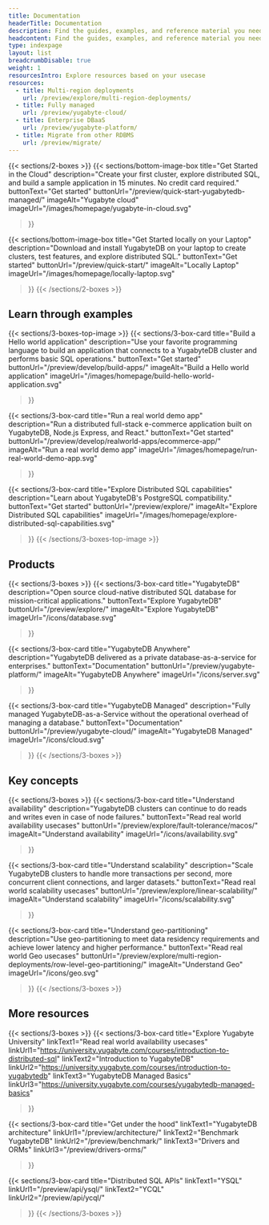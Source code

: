 ```yaml
---
title: Documentation
headerTitle: Documentation
description: Find the guides, examples, and reference material you need to evaluate YugabyteDB, build scalable applications, and learn distributed SQL.
headcontent: Find the guides, examples, and reference material you need to evaluate YugabyteDB, build scalable applications, and learn distributed SQL.
type: indexpage
layout: list
breadcrumbDisable: true
weight: 1
resourcesIntro: Explore resources based on your usecase
resources:
  - title: Multi-region deployments
    url: /preview/explore/multi-region-deployments/
  - title: Fully managed
    url: /preview/yugabyte-cloud/
  - title: Enterprise DBaaS
    url: /preview/yugabyte-platform/
  - title: Migrate from other RDBMS
    url: /preview/migrate/
---
```


{{< sections/2-boxes >}}
  {{< sections/bottom-image-box
    title="Get Started in the Cloud"
    description="Create your first cluster, explore distributed SQL, and build a sample application in 15 minutes. No credit card required."
    buttonText="Get started"
    buttonUrl="/preview/quick-start-yugabytedb-managed/"
    imageAlt="Yugabyte cloud" imageUrl="/images/homepage/yugabyte-in-cloud.svg"
  >}}

  {{< sections/bottom-image-box
    title="Get Started locally on your Laptop"
    description="Download and install YugabyteDB on your laptop to create clusters, test features, and explore distributed SQL."
    buttonText="Get started"
    buttonUrl="/preview/quick-start/"
    imageAlt="Locally Laptop" imageUrl="/images/homepage/locally-laptop.svg"
  >}}
{{< /sections/2-boxes >}}

## Learn through examples

{{< sections/3-boxes-top-image >}}
  {{< sections/3-box-card
    title="Build a Hello world application"
    description="Use your favorite programming language to build an application that connects to a YugabyteDB cluster and performs basic SQL operations."
    buttonText="Get started"
    buttonUrl="/preview/develop/build-apps/"
    imageAlt="Build a Hello world application"
    imageUrl="/images/homepage/build-hello-world-application.svg"
  >}}

  {{< sections/3-box-card
    title="Run a real world demo app"
    description="Run a distributed full-stack e-commerce application built on YugabyteDB, Node.js Express, and React."
    buttonText="Get started"
    buttonUrl="/preview/develop/realworld-apps/ecommerce-app/"
    imageAlt="Run a real world demo app"
    imageUrl="/images/homepage/run-real-world-demo-app.svg"
  >}}

  {{< sections/3-box-card
    title="Explore Distributed SQL capabilities"
    description="Learn about YugabyteDB's PostgreSQL compatibility."
    buttonText="Get started"
    buttonUrl="/preview/explore/"
    imageAlt="Explore Distributed SQL capabilities"
    imageUrl="/images/homepage/explore-distributed-sql-capabilities.svg"
  >}}
{{< /sections/3-boxes-top-image >}}

## Products

{{< sections/3-boxes >}}
  {{< sections/3-box-card
    title="YugabyteDB"
    description="Open source cloud-native distributed SQL database for mission-critical applications."
    buttonText="Explore YugabyteDB"
    buttonUrl="/preview/explore/"
    imageAlt="Explore YugabyteDB"
    imageUrl="/icons/database.svg"
  >}}

  {{< sections/3-box-card
    title="YugabyteDB Anywhere"
    description="YugabyteDB delivered as a private database-as-a-service for enterprises."
    buttonText="Documentation"
    buttonUrl="/preview/yugabyte-platform/"
    imageAlt="YugabyteDB Anywhere"
    imageUrl="/icons/server.svg"
  >}}

  {{< sections/3-box-card
    title="YugabyteDB Managed"
    description="Fully managed YugabyteDB-as-a-Service without the operational overhead of managing a database."
    buttonText="Documentation"
    buttonUrl="/preview/yugabyte-cloud/"
    imageAlt="YugabyteDB Managed"
    imageUrl="/icons/cloud.svg"
  >}}
{{< /sections/3-boxes >}}

## Key concepts

{{< sections/3-boxes >}}
  {{< sections/3-box-card
    title="Understand availability"
    description="YugabyteDB clusters can continue to do reads and writes even in case of node failures."
    buttonText="Read real world availability usecases"
    buttonUrl="/preview/explore/fault-tolerance/macos/"
    imageAlt="Understand availability"
    imageUrl="/icons/availability.svg"
  >}}

  {{< sections/3-box-card
    title="Understand scalability"
    description="Scale YugabyteDB clusters to handle more transactions per second, more concurrent client connections, and larger datasets."
    buttonText="Read real world scalability usecases"
    buttonUrl="/preview/explore/linear-scalability/"
    imageAlt="Understand scalability"
    imageUrl="/icons/scalability.svg"
  >}}

  {{< sections/3-box-card
    title="Understand geo-partitioning"
    description="Use geo-partitioning to meet data residency requirements and achieve lower latency and higher performance."
    buttonText="Read real world Geo usecases"
    buttonUrl="/preview/explore/multi-region-deployments/row-level-geo-partitioning/"
    imageAlt="Understand Geo"
    imageUrl="/icons/geo.svg"
  >}}
{{< /sections/3-boxes >}}

## More resources

{{< sections/3-boxes >}}
  {{< sections/3-box-card
    title="Explore Yugabyte University"
    linkText1="Read real world availability usecases"
    linkUrl1="https://university.yugabyte.com/courses/introduction-to-distributed-sql"
    linkText2="Introduction to YugabyteDB"
    linkUrl2="https://university.yugabyte.com/courses/introduction-to-yugabytedb"
    linkText3="YugabyteDB Managed Basics"
    linkUrl3="https://university.yugabyte.com/courses/yugabytedb-managed-basics"
  >}}

  {{< sections/3-box-card
    title="Get under the hood"
    linkText1="YugabyteDB architecture"
    linkUrl1="/preview/architecture/"
    linkText2="Benchmark YugabyteDB"
    linkUrl2="/preview/benchmark/"
    linkText3="Drivers and ORMs"
    linkUrl3="/preview/drivers-orms/"
  >}}

  {{< sections/3-box-card
    title="Distributed SQL APIs"
    linkText1="YSQL"
    linkUrl1="/preview/api/ysql/"
    linkText2="YCQL"
    linkUrl2="/preview/api/ycql/"
  >}}
{{< /sections/3-boxes >}}
